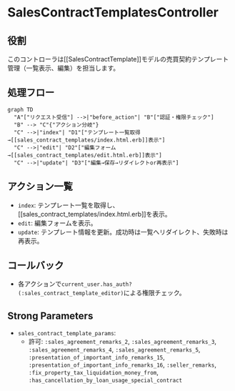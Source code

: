 # SalesContractTemplatesController

## 役割
このコントローラは[[SalesContractTemplate]]モデルの売買契約テンプレート管理（一覧表示、編集）を担当します。

## 処理フロー
```mermaid
graph TD
  "A"["リクエスト受信"] -->|"before_action"| "B"["認証・権限チェック"]
  "B" --> "C"{"アクション分岐"}
  "C" -->|"index"| "D1"["テンプレート一覧取得→[[sales_contract_templates/index.html.erb]]表示"]
  "C" -->|"edit"| "D2"["編集フォーム→[[sales_contract_templates/edit.html.erb]]表示"]
  "C" -->|"update"| "D3"["編集→保存→リダイレクトor再表示"]
```

## アクション一覧
- `index`: テンプレート一覧を取得し、[[sales_contract_templates/index.html.erb]]を表示。
- `edit`: 編集フォームを表示。
- `update`: テンプレート情報を更新。成功時は一覧へリダイレクト、失敗時は再表示。

## コールバック
- 各アクションで`current_user.has_auth?(:sales_contract_template_editor)`による権限チェック。

## Strong Parameters
- `sales_contract_template_params`:
  - 許可: `:sales_agreement_remarks_2`, `:sales_agreement_remarks_3`, `:sales_agreement_remarks_4`, `:sales_agreement_remarks_5`, `:presentation_of_important_info_remarks_15`, `:presentation_of_important_info_remarks_16`, `:seller_remarks`, `:fix_property_tax_liquidation_money_from`, `:has_cancellation_by_loan_usage_special_contract` 